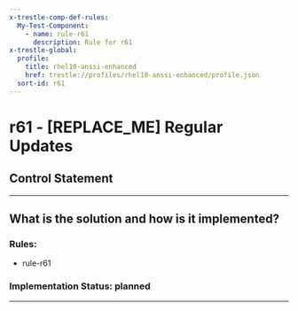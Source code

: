 ```yaml
---
x-trestle-comp-def-rules:
  My-Test-Component:
    - name: rule-r61
      description: Rule for r61
x-trestle-global:
  profile:
    title: rhel10-anssi-enhanced
    href: trestle://profiles/rhel10-anssi-enhanced/profile.json
  sort-id: r61
---
```


# r61 - \[REPLACE_ME\] Regular Updates

## Control Statement

______________________________________________________________________

## What is the solution and how is it implemented?

<!-- For implementation status enter one of: implemented, partial, planned, alternative, not-applicable -->

<!-- Note that the list of rules under ### Rules: is read-only and changes will not be captured after assembly to JSON -->

<!-- Add control implementation description here for control: r61 -->

### Rules:

  - rule-r61

### Implementation Status: planned

______________________________________________________________________
